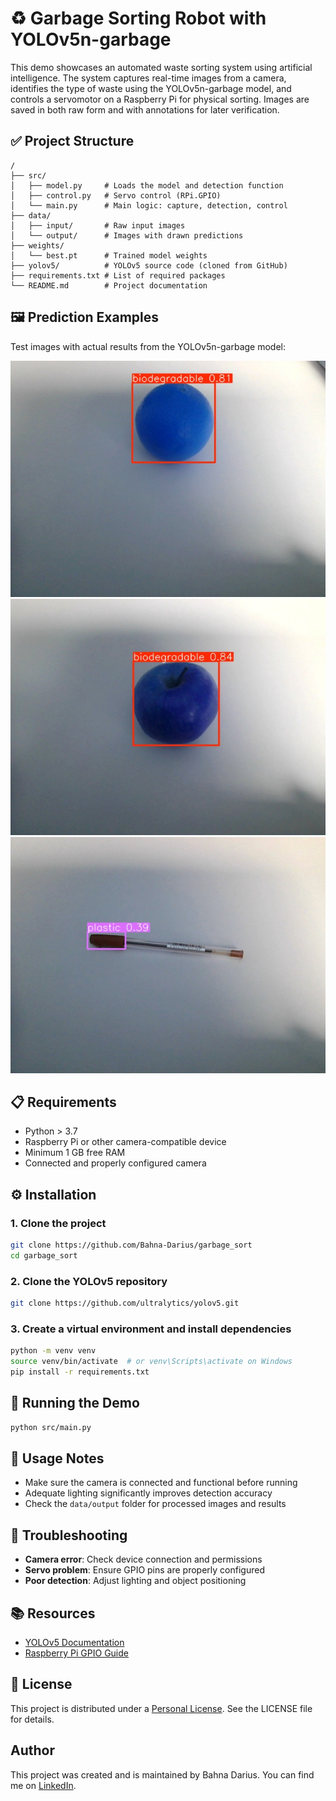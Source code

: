 # ♻️ Garbage Sorting Robot with YOLOv5n-garbage

This demo showcases an automated waste sorting system using artificial intelligence. The system captures real-time images from a camera, identifies the type of waste using the YOLOv5n-garbage model, and controls a servomotor on a Raspberry Pi for physical sorting. Images are saved in both raw form and with annotations for later verification.

## ✅ Project Structure

```
/
├── src/
│   ├── model.py     # Loads the model and detection function
│   ├── control.py   # Servo control (RPi.GPIO)
│   └── main.py      # Main logic: capture, detection, control
├── data/
│   ├── input/       # Raw input images
│   └── output/      # Images with drawn predictions
├── weights/
│   └── best.pt      # Trained model weights
├── yolov5/          # YOLOv5 source code (cloned from GitHub)
├── requirements.txt # List of required packages
└── README.md        # Project documentation
```

## 🖼️ Prediction Examples

Test images with actual results from the YOLOv5n-garbage model:

![Example 1](data/experiments/predict_test1.jpg)
![Example 2](data/experiments/predict_test2.jpg)
![Example 3](data/experiments/predict_test3.jpg)

## 📋 Requirements

- Python > 3.7
- Raspberry Pi or other camera-compatible device
- Minimum 1 GB free RAM
- Connected and properly configured camera

## ⚙️ Installation

### 1. Clone the project

```bash
git clone https://github.com/Bahna-Darius/garbage_sort
cd garbage_sort
```

### 2. Clone the YOLOv5 repository

```bash
git clone https://github.com/ultralytics/yolov5.git
```

### 3. Create a virtual environment and install dependencies

```bash
python -m venv venv
source venv/bin/activate  # or venv\Scripts\activate on Windows
pip install -r requirements.txt
```

## 🚀 Running the Demo

```bash
python src/main.py
```

## 📝 Usage Notes

- Make sure the camera is connected and functional before running
- Adequate lighting significantly improves detection accuracy
- Check the `data/output` folder for processed images and results

## 🔧 Troubleshooting

- **Camera error**: Check device connection and permissions
- **Servo problem**: Ensure GPIO pins are properly configured
- **Poor detection**: Adjust lighting and object positioning

## 📚 Resources

- [YOLOv5 Documentation](https://docs.ultralytics.com/)
- [Raspberry Pi GPIO Guide](https://www.raspberrypi.org/documentation/usage/gpio/)

## 📄 License

This project is distributed under a <a href="https://github.com/Bahna-Darius/garbage_sort/blob/main/LICENSE.md" target="_blank">Personal License</a>. See the LICENSE file for details.

## Author

This project was created and is maintained by Bahna Darius. You can find me on [LinkedIn](https://www.linkedin.com/in/darius-bahn%C4%83-2224b7264/).
